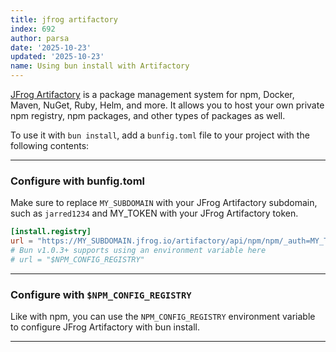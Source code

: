 ```yaml
---
title: jfrog artifactory
index: 692
author: parsa
date: '2025-10-23'
updated: '2025-10-23'
name: Using bun install with Artifactory
---
```


[JFrog Artifactory](https://jfrog.com/artifactory/) is a package management system for npm, Docker, Maven, NuGet, Ruby, Helm, and more. It allows you to host your own private npm registry, npm packages, and other types of packages as well.

To use it with `bun install`, add a `bunfig.toml` file to your project with the following contents:

---

### Configure with bunfig.toml

Make sure to replace `MY_SUBDOMAIN` with your JFrog Artifactory subdomain, such as `jarred1234` and MY_TOKEN with your JFrog Artifactory token.

```toml#bunfig.toml
[install.registry]
url = "https://MY_SUBDOMAIN.jfrog.io/artifactory/api/npm/npm/_auth=MY_TOKEN"
# Bun v1.0.3+ supports using an environment variable here
# url = "$NPM_CONFIG_REGISTRY"
```

---

### Configure with `$NPM_CONFIG_REGISTRY`

Like with npm, you can use the `NPM_CONFIG_REGISTRY` environment variable to configure JFrog Artifactory with bun install.

---
